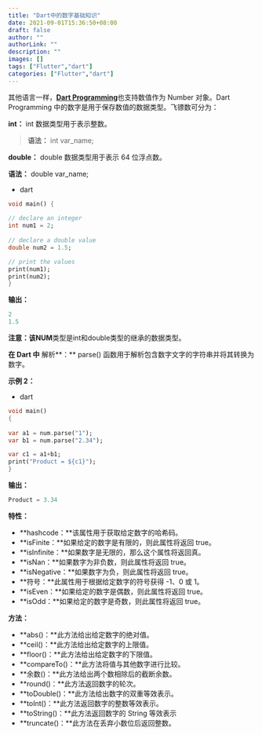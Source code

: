 ```yaml
---
title: "Dart中的数字基础知识"
date: 2021-09-01T15:36:50+08:00
draft: false
author: ""
authorLink: ""
description: ""
images: []
tags: ["Flutter","dart"]
categories: ["Flutter","dart"]
---
```


其他语言一样，[**Dart Programming**](https://www.geeksforgeeks.org/html-document-object-model-and-dart-programming/)也支持数值作为 Number 对象。Dart Programming 中的数字是用于保存数值的数据类型。飞镖数可分为： 
 

**int：** int 数据类型用于表示整数。

> **语法：** int var_name;

**double：** double 数据类型用于表示 64 位浮点数。

**语法：** double var_name;

- dart

```dart
void main() {
	
// declare an integer
int num1 = 2;			
	
// declare a double value
double num2 = 1.5;

// print the values
print(num1);
print(num2);
}

```

**输出：** 

```dart
2
1.5
```

**注意：**该**NUM**类型是int和double类型的继承的数据类型。

**在 Dart 中** 解析**：** parse() 函数用于解析包含数字文字的字符串并将其转换为数字。 
 

**示例 2：** 
 

- dart

```dart
void main()
{
	
var a1 = num.parse("1");
var b1 = num.parse("2.34");

var c1 = a1+b1;
print("Product = ${c1}");
}

```

**输出：** 

```dart
Product = 3.34
```

**特性：** 

- **hashcode：**该属性用于获取给定数字的哈希码。
- **isFinite：**如果给定的数字是有限的，则此属性将返回 true。
- **isInfinite：**如果数字是无限的，那么这个属性将返回真。
- **isNan：**如果数字为非负数，则此属性将返回 true。
- **isNegative：**如果数字为负，则此属性将返回 true。
- **符号：**此属性用于根据给定数字的符号获得 -1、0 或 1。
- **isEven：**如果给定的数字是偶数，则此属性将返回 true。
- **isOdd：**如果给定的数字是奇数，则此属性将返回 true。

**方法：** 

- **abs()：**此方法给出给定数字的绝对值。
- **ceil()：**此方法给出给定数字的上限值。
- **floor()：**此方法给出给定数字的下限值。
- **compareTo()：**此方法将值与其他数字进行比较。
- **余数()：**此方法给出两个数相除后的截断余数。
- **round()：**此方法返回数字的轮次。
- **toDouble()：**此方法给出数字的双重等效表示。
- **toInt()：**此方法返回数字的整数等效表示。
- **toString()：**此方法返回数字的 String 等效表示
- **truncate()：**此方法在丢弃小数位后返回整数。
